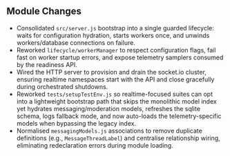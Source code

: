 ## Module Changes

- Consolidated `src/server.js` bootstrap into a single guarded lifecycle: waits for configuration hydration, starts workers once, and unwinds workers/database connections on failure.
- Reworked `lifecycle/workerManager` to respect configuration flags, fail fast on worker startup errors, and expose telemetry samplers consumed by the readiness API.
- Wired the HTTP server to provision and drain the socket.io cluster, ensuring realtime namespaces start with the API and close gracefully during orchestrated shutdowns.
- Reworked `tests/setupTestEnv.js` so realtime-focused suites can opt into a lightweight bootstrap path that skips the monolithic model index yet hydrates messaging/moderation models, refreshes the sqlite schema, logs fallback mode, and now auto-loads the telemetry-specific models when bypassing the legacy index.
- Normalised `messagingModels.js` associations to remove duplicate definitions (e.g., `MessageThreadLabel`) and centralise relationship wiring, eliminating redeclaration errors during module loading.
